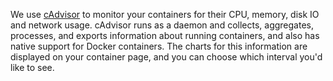 <!-- usedin: [ _legacy_docker/stack-management/service-monitoring-v1.md, _maestro/stack-management/service-monitoring-v1.md, _node/stack-management/service-monitoring-v1.md, _rails/stack-management/service-monitoring-v1.md] -->


We use [cAdvisor](https://github.com/google/cadvisor) to monitor your containers for their CPU, memory, disk IO and network usage. cAdvisor runs as a daemon and collects, aggregates, processes, and exports information about running containers, and also has native support for Docker containers. The charts for this information are displayed on your container page, and you can choose which interval you'd like to see.

